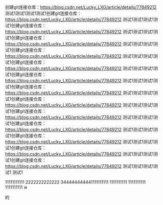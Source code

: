 创建git连接仓库：https://blog.csdn.net/Lucky_LXG/article/details/77849212
测试1测试1测试1测试1创建git连接仓库：https://blog.csdn.net/Lucky_LXG/article/details/77849212
测试1测试1测试1测试1创建git连接仓库：https://blog.csdn.net/Lucky_LXG/article/details/77849212
测试1测试1测试1测试1创建git连接仓库：https://blog.csdn.net/Lucky_LXG/article/details/77849212
测试1测试1测试1测试1创建git连接仓库：https://blog.csdn.net/Lucky_LXG/article/details/77849212
测试1测试1测试1测试1创建git连接仓库：https://blog.csdn.net/Lucky_LXG/article/details/77849212
测试1测试1测试1测试1创建git连接仓库：https://blog.csdn.net/Lucky_LXG/article/details/77849212
测试1测试1测试1测试1创建git连接仓库：https://blog.csdn.net/Lucky_LXG/article/details/77849212
测试1测试1测试1测试1创建git连接仓库：https://blog.csdn.net/Lucky_LXG/article/details/77849212
测试1测试1测试1测试1创建git连接仓库：https://blog.csdn.net/Lucky_LXG/article/details/77849212
测试1测试1测试1测试1创建git连接仓库：https://blog.csdn.net/Lucky_LXG/article/details/77849212
测试1测试1测试1测试1创建git连接仓库：https://blog.csdn.net/Lucky_LXG/article/details/77849212
测试1测试1测试1测试1创建git连接仓库：https://blog.csdn.net/Lucky_LXG/article/details/77849212
测试1测试1测试1测试1创建git连接仓库：https://blog.csdn.net/Lucky_LXG/article/details/77849212
测试1测试1测试1测试1
测试1

11111111111
2222222222222
344444444441111111111
1111111111
1111111111
1111111111
w

 的